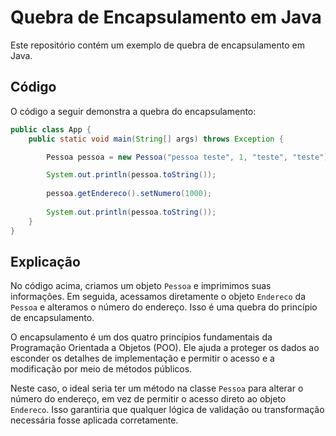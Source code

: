 # Quebra de Encapsulamento em Java

Este repositório contém um exemplo de quebra de encapsulamento em Java.

## Código

O código a seguir demonstra a quebra do encapsulamento:

```java
public class App {
    public static void main(String[] args) throws Exception {

        Pessoa pessoa = new Pessoa("pessoa teste", 1, "teste", "teste");

        System.out.println(pessoa.toString());
        
        pessoa.getEndereco().setNumero(1000);
        
        System.out.println(pessoa.toString());
    }
}
```

## Explicação

No código acima, criamos um objeto `Pessoa` e imprimimos suas informações. Em seguida, acessamos diretamente o objeto `Endereco` da `Pessoa` e alteramos o número do endereço. Isso é uma quebra do princípio de encapsulamento.

O encapsulamento é um dos quatro princípios fundamentais da Programação Orientada a Objetos (POO). Ele ajuda a proteger os dados ao esconder os detalhes de implementação e permitir o acesso e a modificação por meio de métodos públicos.

Neste caso, o ideal seria ter um método na classe `Pessoa` para alterar o número do endereço, em vez de permitir o acesso direto ao objeto `Endereco`. Isso garantiria que qualquer lógica de validação ou transformação necessária fosse aplicada corretamente.